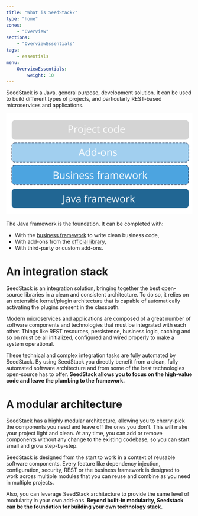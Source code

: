 ```yaml
---
title: "What is SeedStack?"
type: "home"
zones:
    - "Overview"
sections:
    - "OverviewEssentials"
tags:
    - essentials
menu:
    OverviewEssentials:
        weight: 10
---
```


SeedStack is a Java, general purpose, development solution. It can be used to build different types of projects, 
and particularly REST-based microservices and applications.<!--more-->

![Stack diagram](img/stack.svg)

The Java framework is the foundation. It can be completed with:

* With the [business framework](/docs/business) to write clean business code,
* With add-ons from the [official library](/addons),
* With third-party or custom add-ons.

# An integration stack

SeedStack is an integration solution, bringing together the best open-source libraries in a clean and consistent 
architecture. To do so, it relies on an extensible kernel/plugin architecture that is capable of automatically activating
the plugins present in the classpath.

Modern microservices and applications are composed of a great number of software components and technologies that must
be integrated with each other. Things like REST resources, persistence, business logic, caching and so on must 
be all initialized, configured and wired properly to make a system operational.

These technical and complex integration tasks are fully automated by SeedStack. By using SeedStack you directly benefit
from a clean, fully automated software architecture and from some of the best technologies open-source has to offer. **SeedStack 
allows you to focus on the high-value code and leave the plumbing to the framework.**

# A modular architecture

SeedStack has a highly modular architecture, allowing you to cherry-pick the components you need and leave off the ones 
you don't. This will make your project light and clean. At any time, you can add or remove components without any change 
to the existing codebase, so you can start small and grow step-by-step.

SeedStack is designed from the start to work in a context of reusable software components. Every feature like dependency
injection, configuration, security, REST or the business framework is designed to work across multiple modules that you
can reuse and combine as you need in multiple projects.

Also, you can leverage SeedStack architecture to provide the same level of modularity in your own add-ons. **Beyond built-in
modularity, Seedstack can be the foundation for building your own technology stack.**
